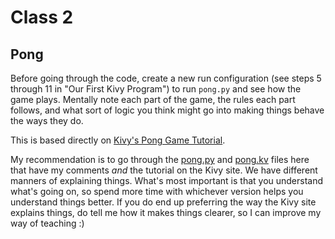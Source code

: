 # Class 2

## Pong
Before going through the code, create a new run configuration (see steps 5 through 11 in "Our First Kivy Program") to run `pong.py` and see how the game plays. Mentally note each part of the game, the rules each part follows, and what sort of logic you think might go into making things behave the ways they do.

This is based directly on [Kivy's Pong Game Tutorial](https://kivy.org/docs/tutorials/pong.html).

My recommendation is to go through the [pong.py](./pong.py) and [pong.kv](./pong.kv) files here that have my comments _and_ the tutorial on the Kivy site. We have different manners of explaining things. What's most important is that you understand what's going on, so spend more time with whichever version helps you understand things better. If you do end up preferring the way the Kivy site explains things, do tell me how it makes things clearer, so I can improve my way of teaching :)